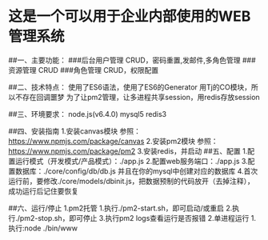 # 这是一个可以用于企业内部使用的WEB管理系统
##一、主要功能：
###后台用户管理
    CRUD，密码重置,发邮件,多角色管理
###资源管理
    CRUD
###角色管理
    CRUD，权限配置
  
##二、技术特点：
    使用了ES6语法，使用了ES6的Generator
    用Tj的CO模块，所以不存在回调噩梦
    为了让pm2管理，让多进程共享session，用redis存放session
  
##三、环境要求：
    node.js(v6.4.0)
    mysql5
    redis3

##四、安装指南
    1.安装canvas模块
        参照：https://www.npmjs.com/package/canvas
    2.安装pm2模块
        参照：https://www.npmjs.com/package/pm2
    3.安装redis，并启动
##五、配置
    1.配置运行模式（开发模式/产品模式）：./app.js
    2.配置web服务端口：./app.js
    3.配置数据库：./core/config/db/db.js
        并且在你的mysql中创建对应的数据库
    4.首次运行前，要修改./core/models/dbinit.js，把数据预制的代码放开（去掉注释），成功运行后记住要恢复
  
##六、运行/停止
    1.pm2托管
        1.执行./pm2-start.sh，即可启动/或重启
        2.执行./pm2-stop.sh，即可停止
        3.执行pm2 logs查看运行是否报错
    2.单进程运行
        1.执行:node ./bin/www
  

  
    
  
